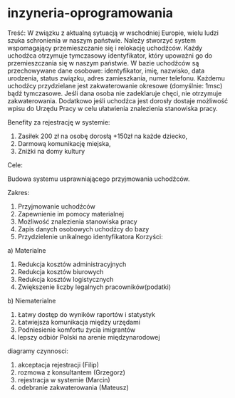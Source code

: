 # inzyneria-oprogramowania

Treść:
W związku z aktualną sytuacją w wschodniej Europie, wielu ludzi szuka schronienia w 
naszym państwie. Należy stworzyć system wspomagający przemieszczanie się i relokację 
uchodźców.
Każdy uchodźca otrzymuje tymczasowy identyfikator, który upoważni go do przemieszczania 
się w naszym państwie. W bazie uchodźców są przechowywane dane osobowe: identyfikator, 
imię, nazwisko, data urodzenia, status związku, adres zamieszkania, numer telefonu.
Każdemu uchodźcy przydzielane jest zakwaterowanie okresowe (domyślnie: 1msc) bądź 
tymczasowe. Jeśli dana osoba nie zadeklaruje chęci, nie otrzymuje zakwaterowania.
Dodatkowo jeśli uchodźca jest dorosły dostaje możliwość wpisu do Urzędu Pracy w celu 
ułatwienia znalezienia stanowiska pracy.

Benefity za rejestrację w systemie: 
  1. Zasiłek 200 zł na osobę dorosłą +150zł na każde dziecko,
  2. Darmową komunikację miejska,
  3. Zniżki na domy kultury

Cele:

  Budowa systemu usprawniającego przyjmowania uchodźców.
  
Zakres:

  1. Przyjmowanie uchodźców
  2. Zapewnienie im pomocy materialnej
  3. Możliwość znalezienia stanowiska pracy
  4. Zapis danych osobowych uchodźcy do bazy
  5. Przydzielenie unikalnego identyfikatora
Korzyści:

  a) Materialne
   1. Redukcja kosztów administracyjnych
   2. Redukcja kosztów biurowych
   3. Redukcja kosztów logistycznych
   4. Zwiększenie liczby legalnych pracowników(podatki)
   
  b) Niematerialne
   1. Łatwy dostęp do wyników raportów i statystyk
   2. Łatwiejsza komunikacja między urzędami
   3. Podniesienie komfortu życia imigrantów
   4. lepszy odbiór Polski na arenie międzynarodowej



diagramy czynnosci:
  1. akceptacja rejestracji (Filip)
  2. rozmowa z konsultantem (Grzegorz)
  3. rejestracja w systemie (Marcin)
  4. odebranie zakwaterowania (Mateusz)
